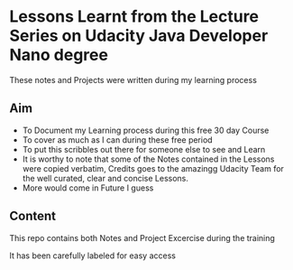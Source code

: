 # Lessons Learnt from the Lecture Series on Udacity Java Developer Nano degree

These notes and Projects were written during my learning process

## Aim

* To Document my Learning process during this free 30 day Course
* To cover as much as I can during these free period
* To put this scribbles out there for someone else to see and Learn
* It is worthy to note that some of the Notes contained in the Lessons were copied verbatim, Credits goes to the amazingg Udacity Team for the well curated, clear and concise Lessons.
* More would come in Future I guess

## Content

This repo contains both Notes and Project Excercise during the training

It has been carefully labeled for easy access
